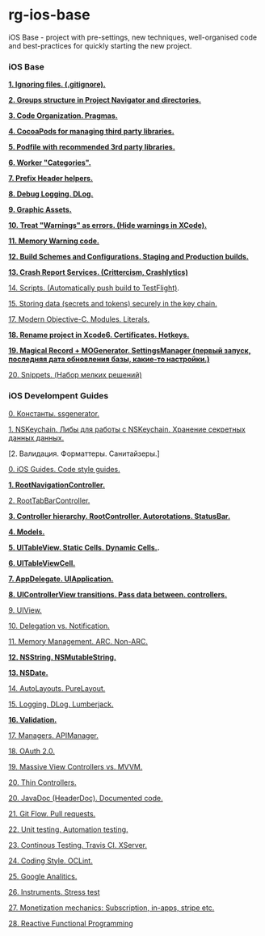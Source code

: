 # rg-ios-base
iOS Base - project with pre-settings, new techniques, well-organised code and best-practices for quickly starting the new project.

### iOS Base

**[1. Ignoring files. (.gitignore).](https://github.com/arthurigberdin/rg-ios-base/blob/master/Docs/ignoring_files.md)**

**[2. Groups structure in Project Navigator and directories.](https://github.com/arthurigberdin/rg-ios-base/blob/master/Docs/groups_projectnavigator.md)**

**[3. Code Organization. Pragmas.](https://github.com/arthurigberdin/rg-ios-base/blob/master/Docs/structure_code.md)**

**[4. CocoaPods for managing third party libraries.](https://github.com/arthurigberdin/rg-ios-base/blob/master/Docs/cocoapods.md)**

**[5. Podfile with recommended 3rd party libraries.](https://github.com/arthurigberdin/rg-ios-base/blob/master/Docs/podfile_libs.md)**

**[6. Worker "Categories".](https://github.com/arthurigberdin/rg-ios-base/blob/master/Docs/worker_categories.md)**

**[7. Prefix Header helpers.](https://github.com/arthurigberdin/rg-ios-base/blob/master/Docs/prefix_header_helpers.md)**

**[8. Debug Logging. DLog.](https://github.com/arthurigberdin/rg-ios-base/blob/master/Docs/debug_logging.md)**

**[9. Graphic Assets.](https://github.com/arthurigberdin/rg-ios-base/blob/master/Docs/graphic_assets.md)**

**[10. Treat "Warnings" as errors. (Hide warnings in XCode).](https://github.com/arthurigberdin/rg-ios-base/blob/master/Docs/treat_warnings.md)**

**[11. Memory Warning code.](https://github.com/arthurigberdin/rg-ios-base/blob/master/Docs/memory_warning.md)**

**[12. Build Schemes and Configurations. Staging and Production builds.](https://github.com/arthurigberdin/rg-ios-base/blob/master/Docs/schemes.md)**

**[13. Crash Report Services. (Crittercism, Crashlytics)](https://github.com/arthurigberdin/rg-ios-base/blob/master/Docs/crash_report.md)**

[14. Scripts. (Automatically push build to TestFlight)](https://github.com/arthurigberdin/rg-ios-base/blob/master/Docs/scripts_push_build_testflight.md).

[15. Storing data (secrets and tokens) securely in the key chain.](https://github.com/arthurigberdin/rg-ios-base/blob/master/Docs/securely_store_data.md)

[17. Modern Objective-C. Modules. Literals.](https://github.com/arthurigberdin/rg-ios-base/blob/master/Docs/modern_objc.md)

**[18. Rename project in Xcode6. Certificates. Hotkeys.](https://github.com/arthurigberdin/rg-ios-base/blob/master/Docs/rename_project.md)**

**[19. Magical Record + MOGenerator. SettingsManager (первый запуск, последняя дата обновления базы, какие-то настройки.)](https://github.com/arthurigberdin/rg-ios-base/blob/master/Docs/magicalrecord_mogenerator.md)**

[20. Snippets. (Набор мелких решений)](https://github.com/arthurigberdin/rg-ios-base/blob/master/Docs/snippets.md)


### iOS Develompent Guides

[0. Константы. ssgenerator.]()

[1. NSKeychain. Либы для работы с NSKeychain. Хранение секретных данных данных.]()

[2. Валидация. Форматтеры. Санитайзеры.]

[0. iOS Guides. Code style guides.](https://github.com/arthurigberdin/rg-ios-base/blob/master/Docs/iosguides.md)

**[1. RootNavigationController.](https://github.com/arthurigberdin/rg-ios-base/blob/master/Docs/rootnavcontroller.md)**

[2. RootTabBarController.](https://github.com/arthurigberdin/rg-ios-base/blob/master/Docs/roottabbarcontroller.md)

**[3. Controller hierarchy. RootController. Autorotations. StatusBar.](https://github.com/arthurigberdin/rg-ios-base/blob/master/Docs/controller_hierarchy.md)**

**[4. Models.](https://github.com/arthurigberdin/rg-ios-base/blob/master/Docs/models.md)**

**[5. UITableView. Static Cells. Dynamic Cells.](https://github.com/arthurigberdin/rg-ios-base/blob/master/Docs/tableview.md).**

**[6. UITableViewCell.](https://github.com/arthurigberdin/rg-ios-base/blob/master/Docs/tableviewcell.md)**

**[7. AppDelegate. UIApplication.](https://github.com/arthurigberdin/rg-ios-base/blob/master/Docs/appdelegate.md)**

**[8. UIControllerView transitions. Pass data between. controllers.](https://github.com/arthurigberdin/rg-ios-base/blob/master/Docs/controller.md)**

[9. UIView.](https://github.com/arthurigberdin/rg-ios-base/blob/master/Docs/uiview.md)

[10. Delegation vs. Notification.](https://github.com/arthurigberdin/rg-ios-base/blob/master/Docs/delegation-notification.md)

[11. Memory Management. ARC. Non-ARC.](https://github.com/arthurigberdin/rg-ios-base/blob/master/Docs/memory.md)

**[12. NSString. NSMutableString.](https://github.com/arthurigberdin/rg-ios-base/blob/master/Docs/nsstring.md)**

**[13. NSDate.](https://github.com/arthurigberdin/rg-ios-base/blob/master/Docs/date.md)**

[14. AutoLayouts. PureLayout.](https://github.com/arthurigberdin/rg-ios-base/blob/master/Docs/autolayouts.md)

[15. Logging. DLog. Lumberjack.](https://github.com/arthurigberdin/rg-ios-base/blob/master/Docs/logging.md)

**[16. Validation.](https://github.com/arthurigberdin/rg-ios-base/blob/master/Docs/logging.md)**



[17. Managers. APIManager.](https://github.com/arthurigberdin/rg-ios-base/blob/master/Docs/managers.md)

[18. OAuth 2.0.](https://github.com/arthurigberdin/rg-ios-base/blob/master/Docs/oauth.md)

[19. Massive View Controllers vs. MVVM.](https://github.com/arthurigberdin/rg-ios-base/blob/master/Docs/mvvm.md)

[20. Thin Controllers.](https://github.com/arthurigberdin/rg-ios-base/blob/master/Docs/thin_controllers.md)

[20. JavaDoc (HeaderDoc). Documented code. ](https://github.com/arthurigberdin/rg-ios-base/blob/master/Docs/java_doc.md)

[21. Git Flow. Pull requests.](https://github.com/arthurigberdin/rg-ios-base/blob/master/Docs/git_flow.md)

[22. Unit testing. Automation testing.](https://github.com/arthurigberdin/rg-ios-base/blob/master/Docs/testing.md)

[23. Continous Testing. Travis CI. XServer.](https://github.com/arthurigberdin/rg-ios-base/blob/master/Docs/continous_testing.md)

[24. Coding Style. OCLint.](https://github.com/arthurigberdin/rg-ios-base/blob/master/Docs/coding_style_oclint.md)

[25. Google Analitics.](https://github.com/arthurigberdin/rg-ios-base/blob/master/Docs/google_analitics.md)

[26. Instruments. Stress test](https://github.com/arthurigberdin/rg-ios-base/blob/master/Docs/instruments.md)

[27. Monetization mechanics: Subscription, in-apps, stripe etc.](https://github.com/arthurigberdin/rg-ios-base/blob/master/Docs/monetization.md)

[28. Reactive Functional Programming](https://github.com/arthurigberdin/rg-ios-base/blob/master/Docs/reactive_programming.md)

